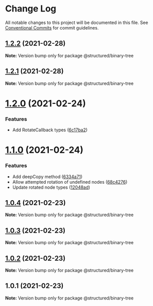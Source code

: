 # Change Log

All notable changes to this project will be documented in this file.
See [Conventional Commits](https://conventionalcommits.org) for commit guidelines.

## [1.2.2](https://github.com/js-structured/structured/compare/@structured/binary-tree@1.2.0...@structured/binary-tree@1.2.2) (2021-02-28)

**Note:** Version bump only for package @structured/binary-tree





## [1.2.1](https://github.com/js-structured/structured/compare/@structured/binary-tree@1.2.0...@structured/binary-tree@1.2.1) (2021-02-28)

**Note:** Version bump only for package @structured/binary-tree





# [1.2.0](https://github.com/js-structured/structured/compare/@structured/binary-tree@1.1.0...@structured/binary-tree@1.2.0) (2021-02-24)


### Features

* Add RotateCallback types ([6c17ba2](https://github.com/js-structured/structured/commit/6c17ba2fd741a74d3177cd6d108e658332de2028))





# [1.1.0](https://github.com/js-structured/structured/compare/@structured/binary-tree@1.0.4...@structured/binary-tree@1.1.0) (2021-02-24)


### Features

* Add deepCopy method ([6334a71](https://github.com/js-structured/structured/commit/6334a714f93bc467c4a80957b13c2be739734fe7))
* Allow attempted rotation of undefined nodes ([68c4276](https://github.com/js-structured/structured/commit/68c4276bc74a12db0734ef4497033123c7385416))
* Update rotated node types ([12048ad](https://github.com/js-structured/structured/commit/12048ad6fd81c3ccca9b1bbdb9307f4e4c4158ef))





## [1.0.4](https://github.com/js-structured/structured/compare/@structured/binary-tree@1.0.3...@structured/binary-tree@1.0.4) (2021-02-23)

**Note:** Version bump only for package @structured/binary-tree





## [1.0.3](https://github.com/js-structured/structured/compare/@structured/binary-tree@1.0.2...@structured/binary-tree@1.0.3) (2021-02-23)

**Note:** Version bump only for package @structured/binary-tree





## [1.0.2](https://github.com/js-structured/structured/compare/@structured/binary-tree@1.0.1...@structured/binary-tree@1.0.2) (2021-02-23)

**Note:** Version bump only for package @structured/binary-tree





## 1.0.1 (2021-02-23)

**Note:** Version bump only for package @structured/binary-tree
